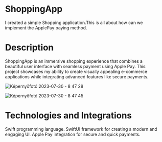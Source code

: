 # ShoppingApp
I created a simple Shopping application.This is all about how can we implement the ApplePay paying method.

# Description
ShoppingApp is an immersive shopping experience that combines a beautiful user interface with seamless payment using Apple Pay.
This project showcases my ability to create visually appealing e-commerce applications while integrating advanced
features like secure payments.

![Képernyőfotó 2023-07-30 - 8 47 28](https://github.com/kyletaylor94/ShoppingApp/assets/113541369/ebd7c010-bb46-4125-9dd9-bc8b26e5b0b4)

![Képernyőfotó 2023-07-30 - 8 47 45](https://github.com/kyletaylor94/ShoppingApp/assets/113541369/01496b3b-75b5-414b-b7ba-986588e0cfef)

# Technologies and Integrations
Swift programming language.
SwiftUI framework for creating a modern and engaging UI.
Apple Pay integration for secure and quick payments.
